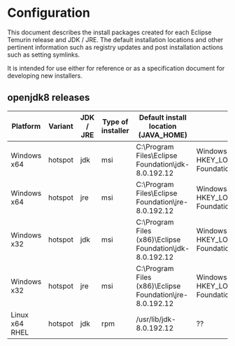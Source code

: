 # Configuration

This document describes the install packages created for each Eclipse Temurin release and JDK / JRE. The default installation locations and other pertinent information such as registry updates and post installation actions such as setting symlinks.

It is intended for use either for reference or as a specification document for developing new installers.

## openjdk8 releases

| Platform       | Variant | JDK / JRE | Type of installer | Default install location (JAVA_HOME)               | Metadata             | Other |
|----------------|---------|-----------| --------------------|----------------------------------------------------|----------------------|-------|
| Windows x64    | hotspot | jdk       | msi                 | C:\Program Files\Eclipse Foundation\jdk-8.0.192.12       | Windows Registry key(s): HKEY_LOCAL_MACHINE\SOFTWARE\Eclipse Foundation\JDK\8.0.192.12\MSI\Path | - |
| Windows x64    | hotspot | jre       | msi                 | C:\Program Files\Eclipse Foundation\jre-8.0.192.12       | Windows Registry key(s): HKEY_LOCAL_MACHINE\SOFTWARE\Eclipse Foundation\JRE\8.0.192.12\MSI\Path | - |
| Windows x32    | hotspot  | jdk       | msi                 | C:\Program Files (x86)\Eclipse Foundation\jdk-8.0.192.12 | Windows Registry key(s): HKEY_LOCAL_MACHINE\SOFTWARE\Eclipse Foundation\JDK\8.0.192.12\MSI\Path | - |
| Windows x32    | hotspot  | jre       | msi                 | C:\Program Files (x86)\Eclipse Foundation\jre-8.0.192.12 | Windows Registry key(s): HKEY_LOCAL_MACHINE\SOFTWARE\Eclipse Foundation\JRE\8.0.192.12\MSI\Path | - |
| Linux x64 RHEL | hotspot | jdk       | rpm                 | /usr/lib/jdk-8.0.192.12                            | ??                    | symlink /usr/bin/java |
